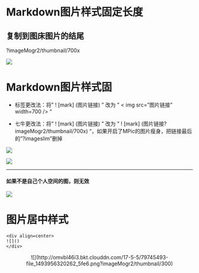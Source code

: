 # Markdown图片样式固定长度

## 复制到图床图片的结尾

?imageMogr2/thumbnail/700x

![](http://omvbl46i3.bkt.clouddn.com/17-5-30/44854862.jpg?imageMogr2/thumbnail/700x)


# Markdown图片样式固

- 标签更改法：将” ! [mark] (图片链接) ” 改为 ” < img src=”图片链接” width=700 /> “

- 七牛更改法：将” ! [mark] (图片链接) ” 改为 ” ! [mark] (图片链接?imageMogr2/thumbnail/700x) “，如果开启了MPic的图片瘦身，把链接最后的”?imageslim”删掉

![](http://omvbl46i3.bkt.clouddn.com/17-5-30/44854862.jpg?imageMogr2/thumbnail/300x)


![](http://omvbl46i3.bkt.clouddn.com/17-5-5/79745493-file_1493956320262_5fe6.png?imageMogr2/thumbnail/300)

-------

#### 如果不是自己个人空间的图，则无效

![](http://p1.bqimg.com/567571/6e8f6a49e4e6ee51.png?imageMogr2/thumbnail/300x)



# 图片居中样式

```
<div align=center>
![]()
</div>
```
<div align=center>
![](http://omvbl46i3.bkt.clouddn.com/17-5-5/79745493-file_1493956320262_5fe6.png?imageMogr2/thumbnail/300)
</div>
